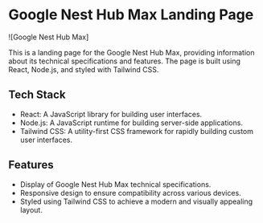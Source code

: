 # Google Nest Hub Max Landing Page

![Google Nest Hub Max]

This is a landing page for the Google Nest Hub Max, providing information about its technical specifications and features. The page is built using React, Node.js, and styled with Tailwind CSS.

## Tech Stack

- React: A JavaScript library for building user interfaces.
- Node.js: A JavaScript runtime for building server-side applications.
- Tailwind CSS: A utility-first CSS framework for rapidly building custom user interfaces.

## Features

- Display of Google Nest Hub Max technical specifications.
- Responsive design to ensure compatibility across various devices.
- Styled using Tailwind CSS to achieve a modern and visually appealing layout.




 
